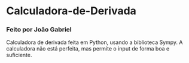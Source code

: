 # Calculadora-de-Derivada
### Feito por João Gabriel

Calculadora de derivada feita em Python, usando a biblioteca Sympy. A calculadora não está perfeita, mas permite o input de forma boa e suficiente.
